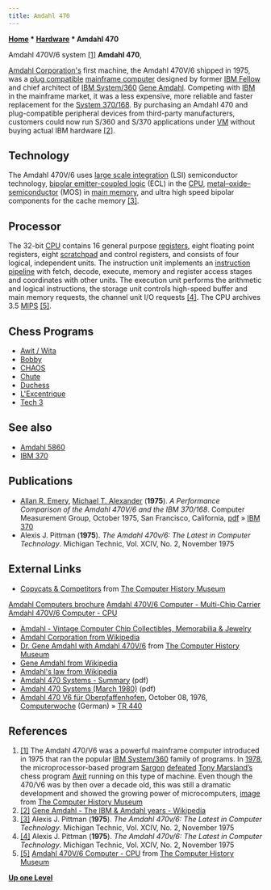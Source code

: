 ```yaml
---
title: Amdahl 470
---
```

**[Home](Home "Home") * [Hardware](Hardware "Hardware") * Amdahl 470**

[](http://www.computerhistory.org/chess/full_record.php?iid=stl-43330af270432) Amdahl 470V/6 system <a id="cite-note-1" href="#cite-ref-1">[1]</a>
**Amdahl 470**,

[Amdahl Corporation's](https://en.wikipedia.org/wiki/Amdahl_Corporation) first machine, the Amdahl 470V/6 shipped in 1975, was a [plug compatible](https://en.wikipedia.org/wiki/Plug_compatible) [mainframe computer](https://en.wikipedia.org/wiki/Mainframe_computer) designed by former [IBM Fellow](https://en.wikipedia.org/wiki/IBM_Fellow) and chief architect of [IBM System/360](IBM_360 "IBM 360") [Gene Amdahl](https://en.wikipedia.org/wiki/Gene_Amdahl). Competing with [IBM](index.php?title=IBM&action=edit&redlink=1 "IBM (page does not exist)") in the mainframe market, it was a less expensive, more reliable and faster replacement for the [System 370/168](IBM_370 "IBM 370"). By purchasing an Amdahl 470 and plug-compatible peripheral devices from third-party manufacturers, customers could now run S/360 and S/370 applications under [VM](https://en.wikipedia.org/wiki/VM_%28operating_system%29) without buying actual IBM hardware <a id="cite-note-2" href="#cite-ref-2">[2]</a>.

## Technology

The Amdahl 470V/6 uses [large scale integration](https://en.wikipedia.org/wiki/Integrated_circuit#LSI) (LSI) semiconductor technology, [bipolar emitter-coupled logic](https://en.wikipedia.org/wiki/Emitter-coupled_logic) (ECL) in the [CPU](https://en.wikipedia.org/wiki/Central_processing_unit), [metal–oxide–semiconductor](https://en.wikipedia.org/wiki/MOSFET) (MOS) in [main memory](Memory "Memory"), and ultra high speed bipolar components for the cache memory <a id="cite-note-3" href="#cite-ref-3">[3]</a>.

## Processor

The 32-bit [CPU](https://en.wikipedia.org/wiki/Central_processing_unit) contains 16 general purpose [registers](https://en.wikipedia.org/wiki/Processor_register), eight floating point registers, eight [scratchpad](https://en.wikipedia.org/wiki/Scratchpad_memory) and control registers, and consists of four logical, independent units. The instruction unit implements an [instruction pipeline](https://en.wikipedia.org/wiki/Instruction_pipeline) with fetch, decode, execute, memory and register access stages and coordinates with other units. The execution unit performs the arithmetic and logical instructions, the storage unit controls high-speed buffer and main memory requests, the channel unit I/O requests <a id="cite-note-4" href="#cite-ref-4">[4]</a>. The CPU archives 3.5 [MIPS](https://en.wikipedia.org/wiki/Instructions_per_second) <a id="cite-note-5" href="#cite-ref-5">[5]</a>.

## Chess Programs

- [Awit / Wita](Awit "Awit")
- [Bobby](Bobby "Bobby")
- [CHAOS](CHAOS "CHAOS")
- [Chute](Chute "Chute")
- [Duchess](Duchess "Duchess")
- [L'Excentrique](L%27Excentrique "L'Excentrique")
- [Tech 3](Tech#Tech3 "Tech")

## See also

- [Amdahl 5860](index.php?title=Amdahl_5860&action=edit&redlink=1 "Amdahl 5860 (page does not exist)")
- [IBM 370](IBM_370 "IBM 370")

## Publications

- [Allan R. Emery](http://archive.michigan-terminal-system.org/people#TOC-Allen-R.-Emery-Al-), [Michael T. Alexander](Mike_Alexander "Mike Alexander") (**1975**). *A Performance Comparison of the Amdahl 470V/6 and the IBM 370/168*. Computer Measurement Group, October 1975, San Francisco, California, [pdf](https://docs.google.com/file/d/0B4t_NX-QeWDYaVpEZzNVTDRRdUdFaUJ5UjV5Q0xJQQ/edit?pli=1) » [IBM 370](IBM_370 "IBM 370")
- Alexis J. Pittman (**1975**). *The Amdahl 470v/6: The Latest in Computer Technology*. Michigan Technic, Vol. XCIV, No. 2, November 1975

## External Links

- [Copycats & Competitors](http://www.computerhistory.org/revolution/mainframe-computers/7/169) from [The Computer History Museum](The_Computer_History_Museum "The Computer History Museum")

[Amdahl Computers brochure](http://www.computerhistory.org/revolution/mainframe-computers/7/169/675)
[Amdahl 470V/6 Computer - Multi-Chip Carrier](http://www.computerhistory.org/revolution/mainframe-computers/7/169/676)
[Amdahl 470V/6 Computer - CPU](http://www.computerhistory.org/revolution/mainframe-computers/7/169/677)

- [Amdahl - Vintage Computer Chip Collectibles, Memorabilia & Jewelry](http://www.chipsetc.com/amdahl.html)
- [Amdahl Corporation from Wikipedia](https://en.wikipedia.org/wiki/Amdahl_Corporation)
- [Dr. Gene Amdahl with Amdahl 470V/6](http://www.computerhistory.org/collections/catalog/102623936) from [The Computer History Museum](The_Computer_History_Museum "The Computer History Museum")
- [Gene Amdahl from Wikipedia](https://en.wikipedia.org/wiki/Gene_Amdahl)
- [Amdahl's law from Wikipedia](https://en.wikipedia.org/wiki/Amdahl%27s_law)
- [Amdahl 470 Systems - Summary](http://bitsavers.trailing-edge.com/pdf/amdahl/datapro/70C-044-01_7709_Amdahl_470.pdf) (pdf)
- [Amdahl 470 Systems (March 1980)](http://bitsavers.trailing-edge.com/pdf/amdahl/datapro/70C-044-01_8003_Amdahl_470.pdf) (pdf)
- [Amdahl 470 V6 für Oberpfaffenhofen](http://www.computerwoche.de/a/amdahl-470-v6-fuer-oberpfaffenhofen,1202434), October 08, 1976, [Computerwoche](Computerworld#Woche "Computerworld") (German) » [TR 440](TR_440 "TR 440")

## References

1. <a id="cite-ref-1" href="#cite-note-1">[1]</a> The Amdahl 470/V6 was a powerful mainframe computer introduced in 1975 that ran the popular [IBM System/360](IBM_360 "IBM 360") family of programs. In [1978](ACM_1978 "ACM 1978"), the microprocessor-based program [Sargon](Sargon "Sargon") [defeated](Sargon#Awit "Sargon") [Tony Marsland’s](Tony_Marsland "Tony Marsland") chess program [Awit](Awit "Awit") running on this type of machine. Even though the 470/V6 was by then over a decade old, this was still a dramatic development and showed the growing power of microcomputers, [image](http://www.computerhistory.org/chess/full_record.php?iid=stl-43330af270432) from [The Computer History Museum](The_Computer_History_Museum "The Computer History Museum")
1. <a id="cite-ref-2" href="#cite-note-2">[2]</a> [Gene Amdahl - The IBM & Amdahl years - Wikipedia](https://en.wikipedia.org/wiki/Gene_Amdahl#The_IBM_.26_Amdahl_years)
1. <a id="cite-ref-3" href="#cite-note-3">[3]</a> Alexis J. Pittman (**1975**). *The Amdahl 470v/6: The Latest in Computer Technology*. Michigan Technic, Vol. XCIV, No. 2, November 1975
1. <a id="cite-ref-4" href="#cite-note-4">[4]</a> Alexis J. Pittman (**1975**). *The Amdahl 470v/6: The Latest in Computer Technology*. Michigan Technic, Vol. XCIV, No. 2, November 1975
1. <a id="cite-ref-5" href="#cite-note-5">[5]</a> [Amdahl 470V/6 Computer - CPU](http://www.computerhistory.org/revolution/mainframe-computers/7/169/677) from [The Computer History Museum](The_Computer_History_Museum "The Computer History Museum")

**[Up one Level](Hardware "Hardware")**


